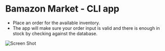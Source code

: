 # Bamazon Market - CLI app

* Place an order for the available inventory.
* The app will make sure your order input is valid and there is enough in stock by checking against the database.

![Screen Shot](bamazon.png)